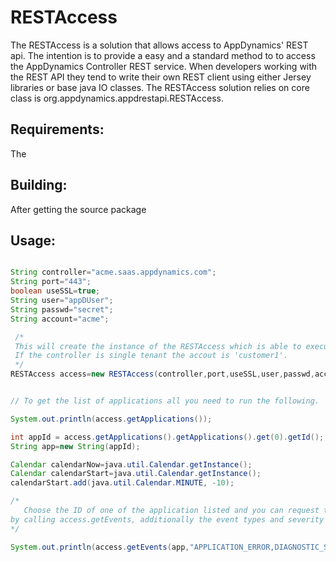 RESTAccess
===========

The RESTAccess is a solution that allows access to AppDynamics' REST api. The intention
is to provide a easy and a standard method to to access the AppDynamics Controller REST
service. When developers working with the REST API they tend to write their own REST
client using either Jersey libraries or base java IO classes. The RESTAccess solution 
relies on core class is org.appdynamics.appdrestapi.RESTAccess.


Requirements:
------------
The 

Building:
--------
After getting the source package

Usage:
-----

```java

String controller="acme.saas.appdynamics.com";
String port="443";
boolean useSSL=true;
String user="appDUser";
String passwd="secret";
String account="acme";

 /*
 This will create the instance of the RESTAccess which is able to execute REST calls.
 If the controller is single tenant the accout is 'customer1'.
 */
RESTAccess access=new RESTAccess(controller,port,useSSL,user,passwd,account);


// To get the list of applications all you need to run the following.

System.out.println(access.getApplications());

int appId = access.getApplications().getApplications().get(0).getId();
String app=new String(appId);

Calendar calendarNow=java.util.Calendar.getInstance();
Calendar calendarStart=java.util.Calendar.getInstance();
calendarStart.add(java.util.Calendar.MINUTE, -10);

/*
   Choose the ID of one of the application listed and you can request the event objects
by calling access.getEvents, additionally the event types and severity needs to be provided.
*/

System.out.println(access.getEvents(app,"APPLICATION_ERROR,DIAGNOSTIC_SESSION", "INFO,WARN,ERROR",calendarStart.getTimeInMillis(), calendarNow.getTimeInMillis()));
```
